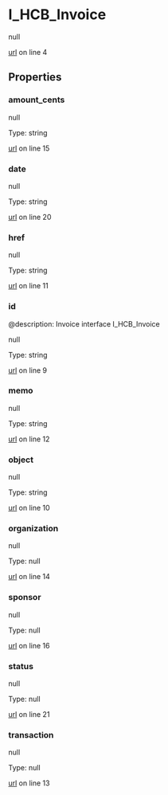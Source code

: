 # I_HCB_Invoice

null 

[url](https://github.com/devramsean0/hcb.js/blob/c9aa73d/src/api_schemas/invoice.ts#L4) on line 4  

## Properties
### amount_cents

null 

Type: string  

[url](https://github.com/devramsean0/hcb.js/blob/c9aa73d/src/api_schemas/invoice.ts#L15) on line 15  

### date

null 

Type: string  

[url](https://github.com/devramsean0/hcb.js/blob/c9aa73d/src/api_schemas/invoice.ts#L20) on line 20  

### href

null 

Type: string  

[url](https://github.com/devramsean0/hcb.js/blob/c9aa73d/src/api_schemas/invoice.ts#L11) on line 11  

### id
@description: Invoice interface
 I_HCB_Invoice 

null 

Type: string  

[url](https://github.com/devramsean0/hcb.js/blob/c9aa73d/src/api_schemas/invoice.ts#L9) on line 9  

### memo

null 

Type: string  

[url](https://github.com/devramsean0/hcb.js/blob/c9aa73d/src/api_schemas/invoice.ts#L12) on line 12  

### object

null 

Type: string  

[url](https://github.com/devramsean0/hcb.js/blob/c9aa73d/src/api_schemas/invoice.ts#L10) on line 10  

### organization

null 

Type: null  

[url](https://github.com/devramsean0/hcb.js/blob/c9aa73d/src/api_schemas/invoice.ts#L14) on line 14  

### sponsor

null 

Type: null  

[url](https://github.com/devramsean0/hcb.js/blob/c9aa73d/src/api_schemas/invoice.ts#L16) on line 16  

### status

null 

Type: null  

[url](https://github.com/devramsean0/hcb.js/blob/c9aa73d/src/api_schemas/invoice.ts#L21) on line 21  

### transaction

null 

Type: null  

[url](https://github.com/devramsean0/hcb.js/blob/c9aa73d/src/api_schemas/invoice.ts#L13) on line 13  
